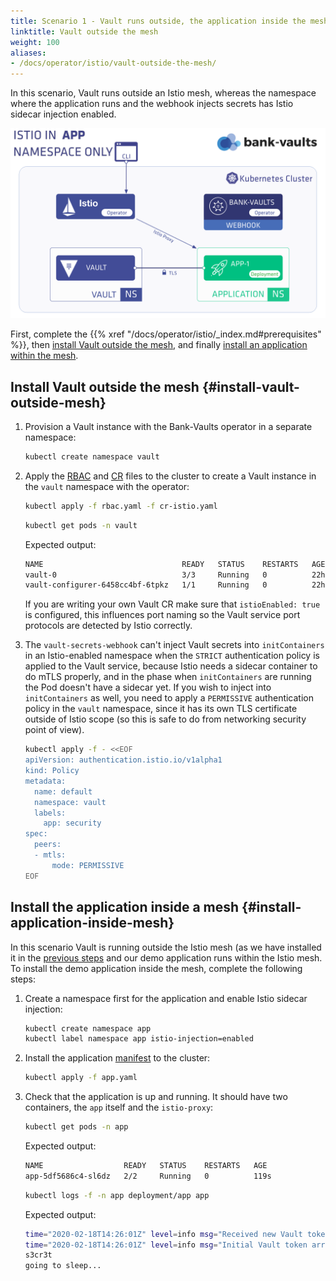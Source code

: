 ```yaml
---
title: Scenario 1 - Vault runs outside, the application inside the mesh
linktitle: Vault outside the mesh
weight: 100
aliases:
- /docs/operator/istio/vault-outside-the-mesh/
---
```


In this scenario, Vault runs outside an Istio mesh, whereas the namespace where the application runs and the webhook injects secrets has Istio sidecar injection enabled.

![Running Vault outside the Istio mesh](/img/istio_vault1.png)

First, complete the {{% xref "/docs/operator/istio/_index.md#prerequisites" %}}, then [install Vault outside the mesh](#install-vault-outside-mesh), and finally [install an application within the mesh](#install-application-inside-mesh).

## Install Vault outside the mesh {#install-vault-outside-mesh}

1. Provision a Vault instance with the Bank-Vaults operator in a separate namespace:

    ```bash
    kubectl create namespace vault
    ```

1. Apply the [RBAC](/docs/operator/istio/rbac.yaml) and [CR](/docs/operator/istio/cr-istio.yaml) files to the cluster to create a Vault instance in the `vault` namespace with the operator:

    ```bash
    kubectl apply -f rbac.yaml -f cr-istio.yaml
    ```

    ```bash
    kubectl get pods -n vault
    ```

    Expected output:

    ```bash
    NAME                               READY   STATUS    RESTARTS   AGE
    vault-0                            3/3     Running   0          22h
    vault-configurer-6458cc4bf-6tpkz   1/1     Running   0          22h
    ```

    If you are writing your own Vault CR make sure that `istioEnabled: true` is configured, this influences port naming so the Vault service port protocols are detected by Istio correctly.

1. The `vault-secrets-webhook` can't inject Vault secrets into `initContainers` in an Istio-enabled namespace when the `STRICT` authentication policy is applied to the Vault service, because Istio needs a sidecar container to do mTLS properly, and in the phase when `initContainers` are running the Pod doesn't have a sidecar yet.
    If you wish to inject into `initContainers` as well, you need to apply a `PERMISSIVE` authentication policy in the `vault` namespace, since it has its own TLS certificate outside of Istio scope (so this is safe to do from networking security point of view).

    ```bash
    kubectl apply -f - <<EOF
    apiVersion: authentication.istio.io/v1alpha1
    kind: Policy
    metadata:
      name: default
      namespace: vault
      labels:
        app: security
    spec:
      peers:
      - mtls:
          mode: PERMISSIVE
    EOF
    ```

## Install the application inside a mesh {#install-application-inside-mesh}

In this scenario Vault is running outside the Istio mesh (as we have installed it in the [previous steps](#install-vault-outside-mesh) and our demo application runs within the Istio mesh. To install the demo application inside the mesh, complete the following steps:

1. Create a namespace first for the application and enable Istio sidecar injection:

    ```bash
    kubectl create namespace app
    kubectl label namespace app istio-injection=enabled
    ```

1. Install the application [manifest](/docs/operator/istio/app.yaml) to the cluster:

    ```bash
    kubectl apply -f app.yaml
    ```

1. Check that the application is up and running. It should have two containers, the `app` itself and the `istio-proxy`:

    ```bash
    kubectl get pods -n app
    ```

    Expected output:

    ```bash
    NAME                  READY   STATUS    RESTARTS   AGE
    app-5df5686c4-sl6dz   2/2     Running   0          119s
    ```

    ```bash
    kubectl logs -f -n app deployment/app app
    ```

    Expected output:

    ```bash
    time="2020-02-18T14:26:01Z" level=info msg="Received new Vault token"
    time="2020-02-18T14:26:01Z" level=info msg="Initial Vault token arrived"
    s3cr3t
    going to sleep...
    ```
